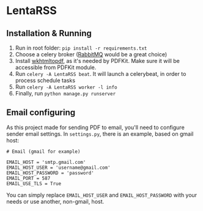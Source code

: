 # LentaRSS

## Installation & Running

1. Run in root folder: `pip install -r requirements.txt`
2. Choose a celery broker ([RabbitMQ](https://www.rabbitmq.com/) would be a great choice)
3. Install [wkhtmltopdf](http://wkhtmltopdf.org/), as it's needed by PDFKit. Make sure it will be accessible from PDFKit module.
4. Run `celery -A LentaRSS beat`. It will launch a celerybeat, in order to process schedule tasks
5. Run `celery -A LentaRSS worker -l info`
6. Finally, run `python manage.py runserver`

## Email configuring

As this project made for sending PDF to email, you'll need to configure sender email settings. In `settings.py`, there is an example, based on gmail host:

```
# Email (gmail for example)

EMAIL_HOST = 'smtp.gmail.com'
EMAIL_HOST_USER = 'username@gmail.com'
EMAIL_HOST_PASSWORD = 'password'
EMAIL_PORT = 587
EMAIL_USE_TLS = True
```

You can simply replace `EMAIL_HOST_USER` and `EMAIL_HOST_PASSWORD` with your needs or use another, non-gmail, host.
